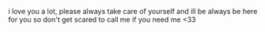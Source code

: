 i love you a lot, please always take care of yourself and ill be always be here for you so don't get scared to call me if you need me <33
